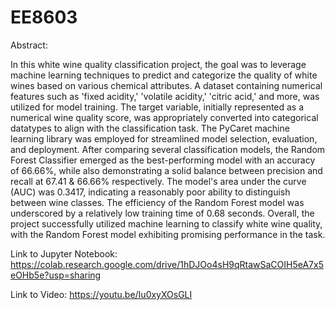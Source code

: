 # EE8603
Abstract:

   In this white wine quality classification project, the goal was to leverage machine learning techniques to predict and categorize the quality of white wines based on various chemical attributes. A dataset containing numerical features such as 'fixed acidity,' 'volatile acidity,' 'citric acid,' and more, was utilized for model training. The target variable, initially represented as a numerical wine quality score, was appropriately converted into categorical datatypes to align with the classification task. The PyCaret machine learning library was employed for streamlined model selection, evaluation, and deployment. After comparing several classification models, the Random Forest Classifier emerged as the best-performing model with an accuracy of 66.66%, while also demonstrating a solid balance between precision and recall at 67.41 & 66.66% respectively. The model's area under the curve (AUC) was 0.3417, indicating a reasonably poor ability to distinguish between wine classes. The efficiency of the Random Forest model was underscored by a relatively low training time of 0.68 seconds. Overall, the project successfully utilized machine learning to classify white wine quality, with the Random Forest model exhibiting promising performance in the task.

Link to Jupyter Notebook:
https://colab.research.google.com/drive/1hDJOo4sH9qRtawSaCOIH5eA7x5eOHb5e?usp=sharing

Link to Video:
https://youtu.be/Iu0xyXOsGLI
